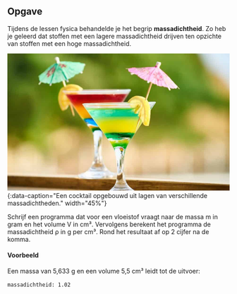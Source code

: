## Opgave
Tijdens de lessen fysica behandelde je het begrip **massadichtheid**. Zo heb je geleerd dat stoffen met een lagere massadichtheid drijven ten opzichte van stoffen met een hoge massadichtheid.

![Een cocktail opgebouwd uit lagen van verschillende massadichtheden.](media/cocktail.jpg "Foto door Engin Akyurt op Pexels"){:data-caption="Een cocktail opgebouwd uit lagen van verschillende massadichtheden." width="45%"}

Schrijf een programma dat voor een vloeistof vraagt naar de massa m in gram en het volume V in cm³. Vervolgens berekent het programma de massadichtheid ρ in g per cm³. Rond het resultaat af op 2 cijfer na de komma.

#### Voorbeeld
Een massa van 5,633 g en een volume 5,5 cm³ leidt tot de uitvoer:
```
massadichtheid: 1.02
```
